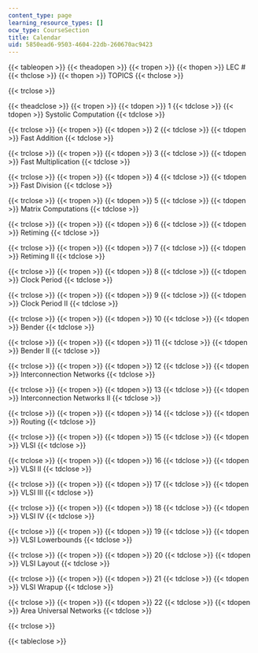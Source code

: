 ```yaml
---
content_type: page
learning_resource_types: []
ocw_type: CourseSection
title: Calendar
uid: 5850ead6-9503-4604-22db-260670ac9423
---
```


{{< tableopen >}}
{{< theadopen >}}
{{< tropen >}}
{{< thopen >}}
LEC #
{{< thclose >}}
{{< thopen >}}
TOPICS
{{< thclose >}}

{{< trclose >}}

{{< theadclose >}}
{{< tropen >}}
{{< tdopen >}}
1
{{< tdclose >}}
{{< tdopen >}}
Systolic Computation
{{< tdclose >}}

{{< trclose >}}
{{< tropen >}}
{{< tdopen >}}
2
{{< tdclose >}}
{{< tdopen >}}
Fast Addition
{{< tdclose >}}

{{< trclose >}}
{{< tropen >}}
{{< tdopen >}}
3
{{< tdclose >}}
{{< tdopen >}}
Fast Multiplication
{{< tdclose >}}

{{< trclose >}}
{{< tropen >}}
{{< tdopen >}}
4
{{< tdclose >}}
{{< tdopen >}}
Fast Division
{{< tdclose >}}

{{< trclose >}}
{{< tropen >}}
{{< tdopen >}}
5
{{< tdclose >}}
{{< tdopen >}}
Matrix Computations
{{< tdclose >}}

{{< trclose >}}
{{< tropen >}}
{{< tdopen >}}
6
{{< tdclose >}}
{{< tdopen >}}
Retiming
{{< tdclose >}}

{{< trclose >}}
{{< tropen >}}
{{< tdopen >}}
7
{{< tdclose >}}
{{< tdopen >}}
Retiming II
{{< tdclose >}}

{{< trclose >}}
{{< tropen >}}
{{< tdopen >}}
8
{{< tdclose >}}
{{< tdopen >}}
Clock Period
{{< tdclose >}}

{{< trclose >}}
{{< tropen >}}
{{< tdopen >}}
9
{{< tdclose >}}
{{< tdopen >}}
Clock Period II
{{< tdclose >}}

{{< trclose >}}
{{< tropen >}}
{{< tdopen >}}
10
{{< tdclose >}}
{{< tdopen >}}
Bender
{{< tdclose >}}

{{< trclose >}}
{{< tropen >}}
{{< tdopen >}}
11
{{< tdclose >}}
{{< tdopen >}}
Bender II
{{< tdclose >}}

{{< trclose >}}
{{< tropen >}}
{{< tdopen >}}
12
{{< tdclose >}}
{{< tdopen >}}
Interconnection Networks
{{< tdclose >}}

{{< trclose >}}
{{< tropen >}}
{{< tdopen >}}
13
{{< tdclose >}}
{{< tdopen >}}
Interconnection Networks II
{{< tdclose >}}

{{< trclose >}}
{{< tropen >}}
{{< tdopen >}}
14
{{< tdclose >}}
{{< tdopen >}}
Routing
{{< tdclose >}}

{{< trclose >}}
{{< tropen >}}
{{< tdopen >}}
15
{{< tdclose >}}
{{< tdopen >}}
VLSI
{{< tdclose >}}

{{< trclose >}}
{{< tropen >}}
{{< tdopen >}}
16
{{< tdclose >}}
{{< tdopen >}}
VLSI II
{{< tdclose >}}

{{< trclose >}}
{{< tropen >}}
{{< tdopen >}}
17
{{< tdclose >}}
{{< tdopen >}}
VLSI III
{{< tdclose >}}

{{< trclose >}}
{{< tropen >}}
{{< tdopen >}}
18
{{< tdclose >}}
{{< tdopen >}}
VLSI IV
{{< tdclose >}}

{{< trclose >}}
{{< tropen >}}
{{< tdopen >}}
19
{{< tdclose >}}
{{< tdopen >}}
VLSI Lowerbounds
{{< tdclose >}}

{{< trclose >}}
{{< tropen >}}
{{< tdopen >}}
20
{{< tdclose >}}
{{< tdopen >}}
VLSI Layout
{{< tdclose >}}

{{< trclose >}}
{{< tropen >}}
{{< tdopen >}}
21
{{< tdclose >}}
{{< tdopen >}}
VLSI Wrapup
{{< tdclose >}}

{{< trclose >}}
{{< tropen >}}
{{< tdopen >}}
22
{{< tdclose >}}
{{< tdopen >}}
Area Universal Networks
{{< tdclose >}}

{{< trclose >}}

{{< tableclose >}}